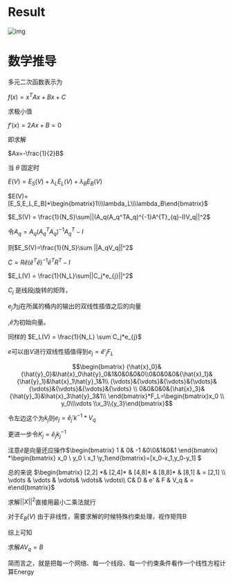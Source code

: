 # Result

![img](file://\output\1.png)

# 数学推导

多元二次函数表示为

$f(x) = x^TAx+Bx+C$​

求极小值

$f'(x)=2Ax+B=0$

即求解

$Ax=-\frac{1}{2}B$

当 $\theta$ 固定时

$E(V) = E_S(V)+\lambda_LE_L(V) +\lambda_BE_B(V)$

$E(V)=[E_S,E_L,E_B]*\begin{bmatrix}1\\\lambda_L\\\lambda_B\end{bmatrix}$



$E_S(V) = \frac{1}{N_S}\sum||(A_q(A_q^TA_q)^{-1}A^{T}_{q}-I)V_q||^2$

令$A_q=A_q(A_q^TA_q)^{-1}A^{T}_{q}-I$

则$E_S(V)=\frac{1}{N_S}\sum ||A_qV_q||^2$



$C = R\hat{e}(\hat{e}^T\hat{e})^{-1}\hat{e}^TR^T-I$

$E_L(V) = \frac{1}{N_L}\sum||C_j*e_{j}||^2$

$C_j$ 是线段j旋转的矩阵，

$e_{j}$为$j$在所属的桶内的输出的双线性插值之后的向量

,$\hat{e}$为初始向量。

同样的 $E_L(V) = \frac{1}{N_L} \sum C_j*e_{j}$

$e$可以由$V$进行双线性插值得到$e_j=\hat{e}'_jF_L$ 

$$\begin{bmatrix}
{\hat{x}_0}&{\hat{y}_0}&\hat{x}_0\hat{y}_0&1&0&0&0&0\\0&0&0&0&{\hat{x}_1}&{\hat{y}_1}&\hat{x}_1\hat{y}_1&1\\
{\vdots}&{\vdots}&{\vdots}&{\vdots}&{\vdots}&{\vdots}&{\vdots}&{\vdots} \\ 0&0&0&0&{\hat{x}_3}&{\hat{y}_3}&\hat{x}_3\hat{y}_3&1\\
\end{bmatrix}*F_L=\begin{bmatrix}x_0 \\ y_0\\\vdots \\x_3\\{y_3}\end{bmatrix}$$

令左边这个为$k_j$则$e_j=\hat{e}_j'k^{-1}*V_q$

更进一步令$K_j=\hat{e}_jk_j^{-1}$

注意$\hat{e}$​是向量还应操作$\begin{bmatrix} 1 & 0& -1 &0\\0&1&0&1 \end{bmatrix} *\begin{bmatrix} x_0 \\ y_0 \\ x_1 \\y_1\end{bmatrix}=[x_0-x_1,y_0-y_1]
$



总的来说  $\begin{bmatrix} [2,2] *& [2,4]* & [4,8]* & [8,8]* & [8,1] & = [2,1] \\ \vdots & \vdots & \vdots& \vdots& \vdots\\ C& D & e' & F & V_q & = e\end{bmatrix}$

求解$||X||^2$直接用最小二乘法就行

对于$E_B(V)$ 由于非线性，需要求解的时候特殊约束处理，视作矩阵B

综上可知

求解$AV_q=B$

简而言之，就是把每一个网络、每一个线段、每一个约束条件看作一个线性方程计算Energy


